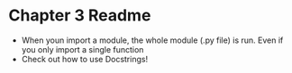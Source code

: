 # Chapter 3 Readme

- When youn import a module, the whole module (.py file) is run. Even if you only import a single function
- Check out how to use Docstrings!